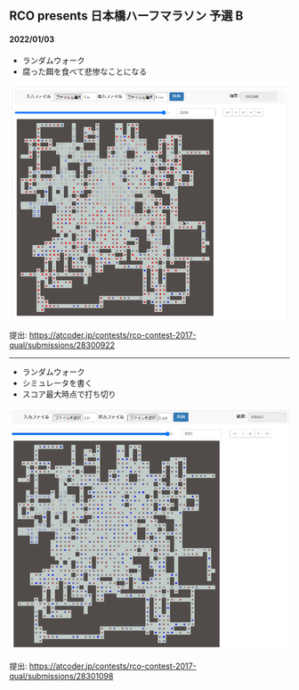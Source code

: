 ## RCO presents 日本橋ハーフマラソン 予選 B

#### 2022/01/03

* ランダムウォーク
* 腐った餌を食べて悲惨なことになる

<img src="img/random_walk.png">

提出: https://atcoder.jp/contests/rco-contest-2017-qual/submissions/28300922

---

* ランダムウォーク
* シミュレータを書く
* スコア最大時点で打ち切り

<img src="img/random_walk_truncated.png">

提出: https://atcoder.jp/contests/rco-contest-2017-qual/submissions/28301098